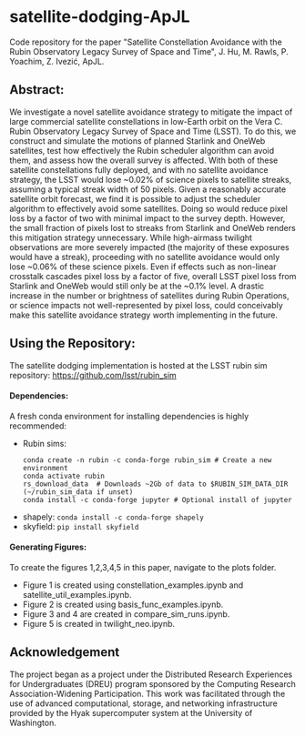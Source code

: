 # satellite-dodging-ApJL
Code repository for the paper "Satellite Constellation Avoidance with the Rubin Observatory Legacy Survey of Space and Time", J. Hu, M. Rawls, P. Yoachim, Z. Ivezić, ApJL. 

## Abstract: 
We investigate a novel satellite avoidance strategy to mitigate the impact of large commercial satellite constellations in low-Earth orbit on the Vera C. Rubin Observatory Legacy Survey of Space and Time (LSST). To do this, we construct and simulate the motions of planned Starlink and OneWeb satellites, test how effectively the Rubin scheduler algorithm can avoid them, and assess how the overall survey is affected. With both of these satellite constellations fully deployed, and with no satellite avoidance strategy, the LSST would lose ~0.02% of science pixels to satellite streaks, assuming a typical streak width of 50 pixels. Given a reasonably accurate satellite orbit forecast, we find it is possible to adjust the scheduler algorithm to effectively avoid some satellites. Doing so would reduce pixel loss by a factor of two with minimal impact to the survey depth. However, the small fraction of pixels lost to streaks from Starlink and OneWeb renders this mitigation strategy unnecessary. While high-airmass twilight observations are more severely impacted (the majority of these exposures would have a streak), proceeding with no satellite avoidance would only lose ~0.06% of these science pixels. Even if effects such as non-linear crosstalk cascades pixel loss by a factor of five, overall LSST pixel loss from Starlink and OneWeb would still only be at the ~0.1% level. A drastic increase in the number or brightness of satellites during Rubin Operations, or science impacts not well-represented by pixel loss, could conceivably make this satellite avoidance strategy worth implementing in the future.

## Using the Repository: 
The satellite dodging implementation is hosted at the LSST rubin sim repository: https://github.com/lsst/rubin_sim

#### Dependencies: 
A fresh conda environment for installing dependencies is highly recommended: 
* Rubin sims: 
    ```
    conda create -n rubin -c conda-forge rubin_sim # Create a new environment
    conda activate rubin
    rs_download_data  # Downloads ~2Gb of data to $RUBIN_SIM_DATA_DIR (~/rubin_sim_data if unset)
    conda install -c conda-forge jupyter # Optional install of jupyter
    ```
* shapely: `conda install -c conda-forge shapely`
* skyfield:  `pip install skyfield`

#### Generating Figures: 
To create the figures 1,2,3,4,5 in this paper, navigate to the plots folder. 
* Figure 1 is created using constellation_examples.ipynb and satellite_util_examples.ipynb. 
* Figure 2 is created using basis_func_examples.ipynb. 
* Figure 3 and 4 are created in compare_sim_runs.ipynb. 
* Figure 5 is created in twilight_neo.ipynb. 

## Acknowledgement 
The project began as a project under the Distributed Research Experiences for Undergraduates (DREU) program sponsored by the Computing Research Association-Widening Participation. This work was facilitated through the use of advanced computational, storage, and networking infrastructure provided by the Hyak supercomputer system at the University of Washington.


